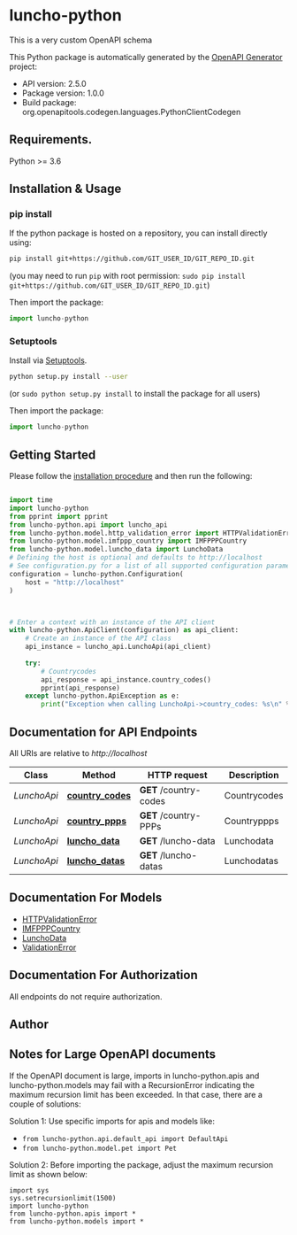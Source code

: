 # luncho-python
This is a very custom OpenAPI schema

This Python package is automatically generated by the [OpenAPI Generator](https://openapi-generator.tech) project:

- API version: 2.5.0
- Package version: 1.0.0
- Build package: org.openapitools.codegen.languages.PythonClientCodegen

## Requirements.

Python >= 3.6

## Installation & Usage
### pip install

If the python package is hosted on a repository, you can install directly using:

```sh
pip install git+https://github.com/GIT_USER_ID/GIT_REPO_ID.git
```
(you may need to run `pip` with root permission: `sudo pip install git+https://github.com/GIT_USER_ID/GIT_REPO_ID.git`)

Then import the package:
```python
import luncho-python
```

### Setuptools

Install via [Setuptools](http://pypi.python.org/pypi/setuptools).

```sh
python setup.py install --user
```
(or `sudo python setup.py install` to install the package for all users)

Then import the package:
```python
import luncho-python
```

## Getting Started

Please follow the [installation procedure](#installation--usage) and then run the following:

```python

import time
import luncho-python
from pprint import pprint
from luncho-python.api import luncho_api
from luncho-python.model.http_validation_error import HTTPValidationError
from luncho-python.model.imfppp_country import IMFPPPCountry
from luncho-python.model.luncho_data import LunchoData
# Defining the host is optional and defaults to http://localhost
# See configuration.py for a list of all supported configuration parameters.
configuration = luncho-python.Configuration(
    host = "http://localhost"
)



# Enter a context with an instance of the API client
with luncho-python.ApiClient(configuration) as api_client:
    # Create an instance of the API class
    api_instance = luncho_api.LunchoApi(api_client)
    
    try:
        # Countrycodes
        api_response = api_instance.country_codes()
        pprint(api_response)
    except luncho-python.ApiException as e:
        print("Exception when calling LunchoApi->country_codes: %s\n" % e)
```

## Documentation for API Endpoints

All URIs are relative to *http://localhost*

Class | Method | HTTP request | Description
------------ | ------------- | ------------- | -------------
*LunchoApi* | [**country_codes**](docs/LunchoApi.md#country_codes) | **GET** /country-codes | Countrycodes
*LunchoApi* | [**country_ppps**](docs/LunchoApi.md#country_ppps) | **GET** /country-PPPs | Countryppps
*LunchoApi* | [**luncho_data**](docs/LunchoApi.md#luncho_data) | **GET** /luncho-data | Lunchodata
*LunchoApi* | [**luncho_datas**](docs/LunchoApi.md#luncho_datas) | **GET** /luncho-datas | Lunchodatas


## Documentation For Models

 - [HTTPValidationError](docs/HTTPValidationError.md)
 - [IMFPPPCountry](docs/IMFPPPCountry.md)
 - [LunchoData](docs/LunchoData.md)
 - [ValidationError](docs/ValidationError.md)


## Documentation For Authorization

 All endpoints do not require authorization.

## Author




## Notes for Large OpenAPI documents
If the OpenAPI document is large, imports in luncho-python.apis and luncho-python.models may fail with a
RecursionError indicating the maximum recursion limit has been exceeded. In that case, there are a couple of solutions:

Solution 1:
Use specific imports for apis and models like:
- `from luncho-python.api.default_api import DefaultApi`
- `from luncho-python.model.pet import Pet`

Solution 2:
Before importing the package, adjust the maximum recursion limit as shown below:
```
import sys
sys.setrecursionlimit(1500)
import luncho-python
from luncho-python.apis import *
from luncho-python.models import *
```

